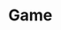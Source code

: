 # Game

<script>
(async () => {
  
  // return "already active session"
  if (self.CroquetSession) {
    self.CroquetSession.leave()
  }

  // full croquet reload
  if (self.Croquet) {
    self.Croquet = null
    if (self.croquetscript) croquetscript.remove()
  }
  
  
  // await lively.loadJavaScriptThroughDOM("croquetscript", "https://unpkg.com/@croquet/croquet@1.0")
  await lively.loadJavaScriptThroughDOM("croquetscript", "https://lively-kernel.org/lively4/test/croquet.min")
  
  // 

  var style = document.createElement("style")
  style.innerHTML = `#countDisplay {
    font: 64px sans-serif;
    background-color: #fcfcfc;
    height: 90vh;
  }
  `

  var countDisplay = <div id="countDisplay"></div>

  var pane = <div>
    {style}
    {countDisplay}
    </div>
  

  class MyModel extends Croquet.Model {

      init() {
          this.count = 0;
          this.subscribe("counter", "reset", this.resetCounter);
          this.future(1000).tick();
      }

      resetCounter() {
          this.count = 0;
          this.publish("counter", "changed");
      }

      tick() {
          this.count++;
          this.publish("counter", "changed");
          this.future(1000).tick();
      }

  }

  MyModel.register("MyModel");

  class MyView extends Croquet.View {

      constructor(model) {
          super(model);
          this.model = model;
          countDisplay.onclick = event => this.counterReset();
          this.subscribe("counter", "changed", this.counterChanged);
          this.counterChanged();
      }

      counterReset() {
          this.publish("counter", "reset");
      }

      counterChanged() {
          countDisplay.textContent = this.model.count;
      }

  }

  Croquet.Session.join({
    appId: "org.lively-kernel.test1",
    apiKey: "1ebzGo8ghty3C0tPdIPtNx6EgDGBbLpNDJr5t6i33",
    name: "unnamed",
    password: "secret",
    model: MyModel,
    view: MyView}).then(session => {
    
      self.CroquetSession = session
    
    });
  

  return pane
})()
</script>